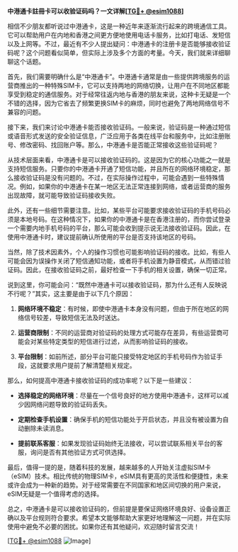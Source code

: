 **中港通卡註冊卡可以收验证码吗？一文详解[[TG💪+ @esim1088](https://t.me/s/esim1088)]**

相信不少朋友都听说过中港通卡，这是一种近年来逐渐流行起来的跨境通信工具。它可以帮助用户在内地和香港之间更方便地使用电话卡服务，比如打电话、发短信以及上网等。不过，最近有不少人提出疑问：中港通卡的注册卡是否能够接收验证码呢？这个问题看似简单，但实际上涉及多个方面的考量。今天，我们就来详细聊聊这个话题。

首先，我们需要明确什么是“中港通卡”。中港通卡通常是由一些提供跨境服务的运营商推出的一种特殊SIM卡，它可以支持两地的网络切换，让用户在不同地区都能享受到稳定的通信服务。对于经常往返内地与香港的朋友来说，这种卡无疑是一个不错的选择，因为它省去了频繁更换SIM卡的麻烦，同时也避免了两地网络信号不兼容的问题。

接下来，我们来讨论中港通卡能否接收验证码。一般来说，验证码是一种通过短信或语音形式发送的安全验证信息，广泛应用于各类在线平台和服务中，比如注册账号、修改密码、找回账户等。那么，中港通卡是否能正常接收这些验证码呢？

从技术层面来看，中港通卡是可以接收验证码的。这是因为它的核心功能之一就是支持短信服务。只要你的中港通卡开通了短信功能，并且所在的网络环境稳定，那么接收验证码是没有问题的。不过，在实际操作过程中，可能会遇到一些特殊情况。例如，如果你的中港通卡在某一地区无法正常连接到网络，或者运营商的服务出现故障，就可能导致验证码接收失败。

此外，还有一些细节需要注意。比如，某些平台可能要求接收验证码的手机号码必须是本地号码。在这种情况下，如果你的中港通卡是在香港注册的，而你尝试登录一个需要内地手机号码的平台，那么可能会收到提示说无法接收验证码。因此，在使用中港通卡时，建议提前确认所使用的平台是否支持该地区的号码。

当然，除了技术因素外，个人的操作习惯也可能影响验证码的接收。比如，有些人可能会因为误操作关闭了短信通知功能，或者将手机设置为静音模式，从而错过验证码。因此，在接收验证码之前，最好检查一下手机的相关设置，确保一切正常。

说到这里，你可能会问：“既然中港通卡可以接收验证码，那为什么还有人反映说不行呢？”其实，这主要是由于以下几个原因：

1. **网络环境不稳定**：有时候，即使中港通卡本身没有问题，但由于所在地区的网络信号较差，导致短信无法及时送达。
   
2. **运营商限制**：不同的运营商对验证码的处理方式可能存在差异，有些运营商可能会对某些特定类型的短信进行过滤，从而影响验证码的接收。

3. **平台限制**：如前所述，部分平台可能只接受特定地区的手机号码作为验证手段，这就要求用户提前了解清楚相关规定。

那么，如何提高中港通卡接收验证码的成功率呢？以下是一些建议：

- **选择稳定的网络环境**：尽量在一个信号良好的地方使用中港通卡，这样可以减少因网络问题导致的验证码丢失。
  
- **定期检查手机设置**：确保手机的短信功能处于开启状态，并且没有被设置为自动删除未读消息。

- **提前联系客服**：如果发现验证码始终无法接收，可以尝试联系相关平台的客服，询问是否有其他验证方式可供选择。

最后，值得一提的是，随着科技的发展，越来越多的人开始关注虚拟SIM卡（eSIM）技术。相比传统的物理SIM卡，eSIM具有更高的灵活性和便捷性，未来或许会成为一种新的趋势。对于经常需要在不同国家和地区间切换的用户来说，eSIM无疑是一个值得考虑的选择。

总之，中港通卡是可以接收验证码的，但前提是要保证网络环境良好、设备设置正确以及平台规则符合要求。希望本文能够帮助大家更好地理解这一问题，并在实际使用中避免不必要的困扰。如果你还有其他疑问，欢迎随时留言交流！

[[TG💪+ @esim1088](https://t.me/s/esim1088) ![Image](https://i.postimg.cc/4NQfJmqS/Snipaste-2025-05-13-00-14-12.png)]